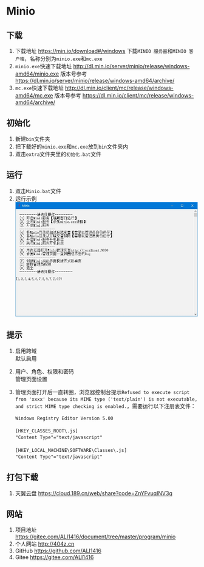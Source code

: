 # Minio

## 下载

1. 下载地址 <https://min.io/download#/windows> 下载`MINIO 服务器`和`MINIO 客户端`，名称分别为`minio.exe`和`mc.exe`
2. `minio.exe`快速下载地址 <http://dl.min.io/server/minio/release/windows-amd64/minio.exe> 版本号参考 <https://dl.min.io/server/minio/release/windows-amd64/archive/>
3. `mc.exe`快速下载地址 <http://dl.min.io/client/mc/release/windows-amd64/mc.exe> 版本号参考 <https://dl.min.io/client/mc/release/windows-amd64/archive/>

## 初始化

1. 新建`bin`文件夹
2. 把下载好的`minio.exe`和`mc.exe`放到`bin`文件夹内
3. 双击`extra`文件夹里的`初始化.bat`文件

## 运行

1. 双击`Minio.bat`文件
2. 运行示例  
![运行示例](img/运行示例.jpg)

## 提示

1. 启用跨域  
   默认启用
2. 用户、角色、权限和密码  
   管理页面设置
3. 管理页面打开后一直转圈，浏览器控制台提示`Refused to execute script from 'xxxx' because its MIME type ('text/plain') is not executable, and strict MIME type checking is enabled.`，需要运行以下注册表文件：

   ```txt
   Windows Registry Editor Version 5.00

   [HKEY_CLASSES_ROOT\.js]
   "Content Type"="text/javascript"

   [HKEY_LOCAL_MACHINE\SOFTWARE\Classes\.js]
   "Content Type"="text/javascript"
   ```

## 打包下载

1. 天翼云盘 <https://cloud.189.cn/web/share?code=ZnYFvuqINV3q>

## 网站

1. 项目地址 <https://gitee.com/ALI1416/document/tree/master/program/minio>
2. 个人网站 <http://404z.cn>
3. GitHub <https://github.com/ALI1416>
4. Gitee <https://gitee.com/ALI1416>
